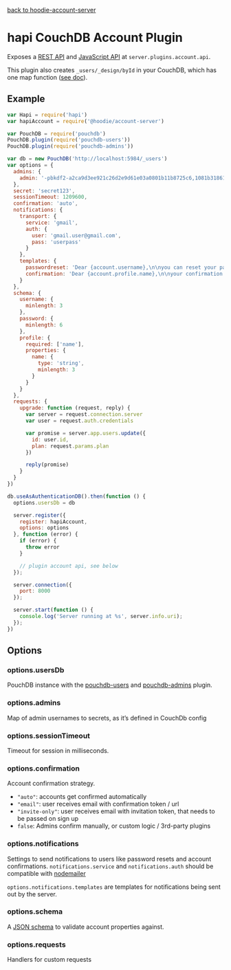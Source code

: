 [back to hoodie-account-server](../README.md)

# hapi CouchDB Account Plugin

Exposes a [REST API](../routes/README.md) and [JavaScript API](../api/README.md) at
`server.plugins.account.api`.

This plugin also creates `_users/_design/byId` in your CouchDB, which has one
map function ([see doc](couchdb/users-design-doc.js)).

## Example

```js
var Hapi = require('hapi')
var hapiAccount = require('@hoodie/account-server')

var PouchDB = require('pouchdb')
PouchDB.plugin(require('pouchdb-users'))
PouchDB.plugin(require('pouchdb-admins'))

var db = new PouchDB('http://localhost:5984/_users')
var options = {
  admins: {
    admin: '-pbkdf2-a2ca9d3ee921c26d2e9d61e03a0801b11b8725c6,1081b31861bd1e91611341da16c11c16a12c13718d1f712e,10'
  },
  secret: 'secret123',
  sessionTimeout: 1209600,
  confirmation: 'auto',
  notifications: {
    transport: {
      service: 'gmail',
      auth: {
        user: 'gmail.user@gmail.com',
        pass: 'userpass'
      }
    },
    templates: {
      passwordreset: 'Dear {account.username},\n\nyou can reset your password at:\n{server.info.uri}/#resetPassword/{request.token}',
      confirmation: 'Dear {account.profile.name},\n\nyour confirmation code is {token}'
    }
  },
  schema: {
    username: {
      minlength: 3
    },
    password: {
      minlength: 6
    },
    profile: {
      required: ['name'],
      properties: {
        name: {
          type: 'string',
          minlength: 3
        }
      }
    }
  },
  requests: {
    upgrade: function (request, reply) {
      var server = request.connection.server
      var user = request.auth.credentials

      var promise = server.app.users.update({
        id: user.id,
        plan: request.params.plan
      })

      reply(promise)
    }
  }
})

db.useAsAuthenticationDB().then(function () {
  options.usersDb = db

  server.register({
    register: hapiAccount,
    options: options
  }, function (error) {
    if (error) {
      throw error
    }

    // plugin account api, see below
  });

  server.connection({
    port: 8000
  });

  server.start(function () {
    console.log('Server running at %s', server.info.uri);
  });
})
```

## Options

### options.usersDb

PouchDB instance with the
[pouchdb-users](https://github.com/hoodiehq/pouchdb-users) and
[pouchdb-admins](https://github.com/hoodiehq/pouchdb-admins) plugin.

### options.admins

Map of admin usernames to secrets, as it’s defined in CouchDb config

### options.sessionTimeout

Timeout for session in milliseconds.

### options.confirmation

Account confirmation strategy.

- `"auto"`: accounts get confirmed automatically
- `"email"`: user receives email with confirmation token / url
- `"invite-only"`: user receives email with invitation token, that needs to be passed on sign up
- `false`: Admins confirm manually, or custom logic / 3rd-party plugins

### options.notifications

Settings to send notifications to users like password resets and account confirmations.
`notifications.service` and `notifications.auth` should be compatible with
[nodemailer](https://www.npmjs.com/package/nodemailer)

`options.notifications.templates` are templates for notifications being sent out
by the server.

### options.schema

A [JSON schema](http://json-schema.org/) to validate account properties against.

### options.requests

Handlers for custom requests
